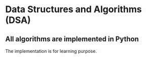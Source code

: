 # Data Structures and Algorithms (DSA)
## All algorithms are implemented in Python
The implementation is for learning purpose.
